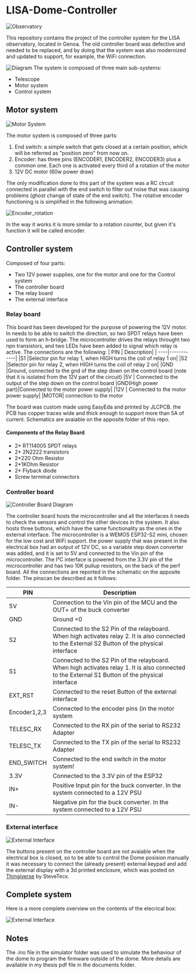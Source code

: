 # LISA-Dome-Controller
![Observatory](https://github.com/castagnoemanuele/LISA-Dome-Controller/blob/main/Assets/LISA_Observatory.jpg)

This repository contains the project of the controller system for the LISA observatory, located in Genoa. The old controller board was defective and needed to be replaced, and by doing that the system was also modernized and updated to support, for example, the WiFi connection. 

![Diagram](https://github.com/castagnoemanuele/LISA-Dome-Controller/blob/main/Assets/System%20Diagram.png)
The system is composed of three main sub-systems:
* Telescope
* Motor system
* Control system



## Motor system
![Motor System](https://github.com/castagnoemanuele/LISA-Dome-Controller/blob/main/Assets/MotorSubSystem.png)

The motor system is composed of three parts:
1. End switch: a simple switch that gets closed at a certain position, which will be referred as "position zero" from now on.
2. Encoder: has three pins (ENCODER1, ENCODER2, ENCODER3) plus a common one. Each one is activated every third of a rotation of the motor
3. 12V DC motor (60w power draw)

The only modification done to this part of the system was a RC circuit connected in parallel with the end switch to filter out noise that was causing problems (ghost change of state of the end switch).
The rotative encoder functioning is is simplified in the following animation:

![Encoder_rotation](https://github.com/castagnoemanuele/LISA-Dome-Controller/blob/main/Assets/EncoderDiagram.gif)

In the way it works it is more similar to a rotation counter, but given it's function it will be called encoder.


## Controller system
Composed of four parts:
* Two 12V power supplies, one for the motor and one for the Control system
* The controller board
* The relay board
* The external interface

### Relay board
This board has been developed for the purpose of powering the 12V motor. In needs to be able to switch the direction, so two SPDT relays have been used to form an h-bridge. The microcontroller drives the relays throught two npn transistors, and two LEDs have been added to signal which relay is active. The connections are the following:
| PIN | Description|
| ----|------------|
|S1   |Selector pin for relay 1, when HIGH turns the coil of relay 1 on|
|S2   |Selector pin for relay 2, when HIGH turns the coil of relay 2 on|
|GND  |Ground, connected to the gnd of the step down on the control board (note that it is isolated from the 12V part of the circuit) 
|5V   | Connected to the output of the step down on the control board
|GND(High power part)|Connected to the motor power supply|
|12V | Connected to the motor power supply|
|MOTOR| connection to the motor

The board was custom made using EasyEda and printed by JLCPCB. the PCB has copper traces wide and thick enough to support more than 5A of current. Schematics are avaiable on the apposite folder of this repo.

#### Components of the Relay Board
* 2* RT114005 SPDT relays
* 2* 2N2222 transistors
* 2*220 Ohm Resistor
* 2*1KOhm Resistor
* 2* Flyback diode
* Screw terminal connectors



### Controller board
![Controller Board Diagram](https://github.com/castagnoemanuele/LISA-Dome-Controller/blob/main/Assets/ControllerBoard.png)

The controller board hosts the microcontroller and all the interfaces it needs to check the sensors and control the other devices in the system. It also hosts three buttons, which have the same functionality as the ones in the external interface. The microcontroller is a WEMOS ESP32-S2 mini, chosen for the low cost and WiFi support.
the power supply that was present in the electrical box had an output of 12V DC, so a variable step down converter was added, and it is set to 5V and connected to the Vin pin of the microcontroller. 
The I²C interface is powered from the 3.3V pin of the microcontroller and has two 10K pullup resistors, on the back of the perf board.
All the connections are reported in the schematic on the apposite folder. The pinscan be described as it follows:

| PIN | Description|
| ----|------------|
|5V| Connection to the Vin pin of the MCU and the OUT+ of the buck converter|
|GND| Ground =0|
|S2 | Connected to the S2 Pin of the relayboard. When high activates relay 2. It is also connected to the External S2 Button of the physical interface|
|S1 | Connected to the S2 Pin of the relayboard. When high activates relay 1. It is also connected to the External S1 Button of the physical interface|
|EXT_RST| Connected to the reset Button of the external interface
|Encoder1,2,3| Connected to the encoder pins (in the motor system|
|TELESC_RX| Connected to the RX pin of the serial to RS232 Adapter|
|TELESC_TX| Connected to the TX pin of the serial to RS232 Adapter|
|END_SWITCH| Connected to the end switch in the motor system!
|3.3V| Connected to the 3.3V pin of the ESP32|
|IN+| Positive Input pin for the buck converter. In the system connected to a 12V PSU|
|IN-| Negative pin for the buck converter. In the system connected to a 12V PSU|


### External interface
![External Interface](https://github.com/castagnoemanuele/LISA-Dome-Controller/blob/main/Assets/PhysicalInterface.jpg)

The buttons present on the controller board are not avaiable when the electrical box is closed, so to be able to control the Dome posision manually it was necessary to connect the (already present) external keypad and add the external display with a 3d printed enclosure, which was posted on [Thingiverse](https://www.thingiverse.com/thing:3080488) by SteveTecx.

## Complete system 
Here is a more complete overview on the contents of the elecrical box:

![External Interface](https://github.com/castagnoemanuele/LISA-Dome-Controller/blob/main/Assets/CompleteSystem.png)

## Notes
The .ino file in the simulator folder was used to simulate the behaviour of the dome to program the firmware outside of the dome. More details are available in my thesis pdf file in the documents folder.


